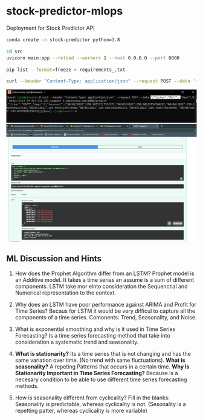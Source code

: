 # stock-predictor-mlops
Deployment for Stock Predictor API


```bash
conda create -n stock-predictor python=3.8
```

```bash	
cd src
uvicorn main:app --reload --workers 1 --host 0.0.0.0 --port 8000
```


```bash
pip list --format=freeze > requirements_.txt
```

```bash
curl --header "Content-Type: application/json" --request POST --data '{"ticker":"MSFT", "days":7}' http://ec2-54-157-231-225.compute-1.amazonaws.com:8000/predict
```
![cmd](./img/sp_terminal.png)
![docs](./img/sp_docs.png)




## ML Discussion and Hints

1. How does the Prophet Algorithm differ from an LSTM? Prophet model is an Additive model. It takes a time serias an assume is a sum of different components. LSTM take mor einto consideration the Sequenctial and Numerical representation to the context.

2. Why does an LSTM have poor performance against ARIMA and Profit for Time Series? Becaus for LSTM it would be very difficul to capture all the components of a time series. Comonents: Trend, Seasonality, and Noise.

3. What is exponential smoothing and why is it used in Time Series Forecasting? Is a time series forecasting method that take into consideration a systematic trend and seasonality.

4. **What is stationarity?** Its a time series that is not changing and has the same variation over time. (No trend with same fluctuations). **What is seasonality?** A repeting Patterns that occurs in a certain time. **Why Is Stationarity Important in Time Series Forecasting?** Because is a necesary condition to be able to use different time series forecasting methods.


5. How is seasonality different from cyclicality? Fill in the blanks:
Seasonality is predictable, whereas cyclicality is not. (Sesonality is a repetting patter, whereas cyclicality is more variable)
